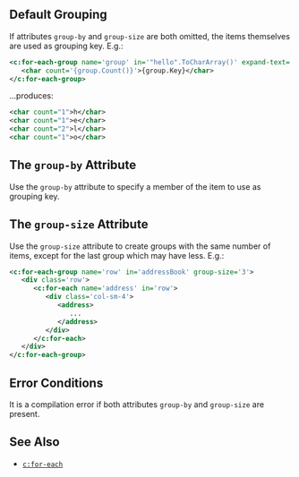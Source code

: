 ## Default Grouping

If attributes `group-by` and `group-size` are both omitted, the items themselves are used as grouping key. E.g.:

```xml
<c:for-each-group name='group' in='"hello".ToCharArray()' expand-text='yes'>
   <char count='{group.Count()}'>{group.Key}</char>
</c:for-each-group>
```

...produces:

```xml
<char count="1">h</char>
<char count="1">e</char>
<char count="2">l</char>
<char count="1">o</char>
```

## The `group-by` Attribute

Use the `group-by` attribute to specify a member of the item to use as grouping key.

## The `group-size` Attribute

Use the `group-size` attribute to create groups with the same number of items, except for the last group which may have less. E.g.:

```xml
<c:for-each-group name='row' in='addressBook' group-size='3'>
   <div class='row'>
      <c:for-each name='address' in='row'>
         <div class='col-sm-4'>
            <address>
               ...
            </address>
         </div>
      </c:for-each>
   </div>
</c:for-each-group>
```

## Error Conditions

It is a compilation error if both attributes `group-by` and `group-size` are present.

## See Also

- [`c:for-each`](for-each.html)
